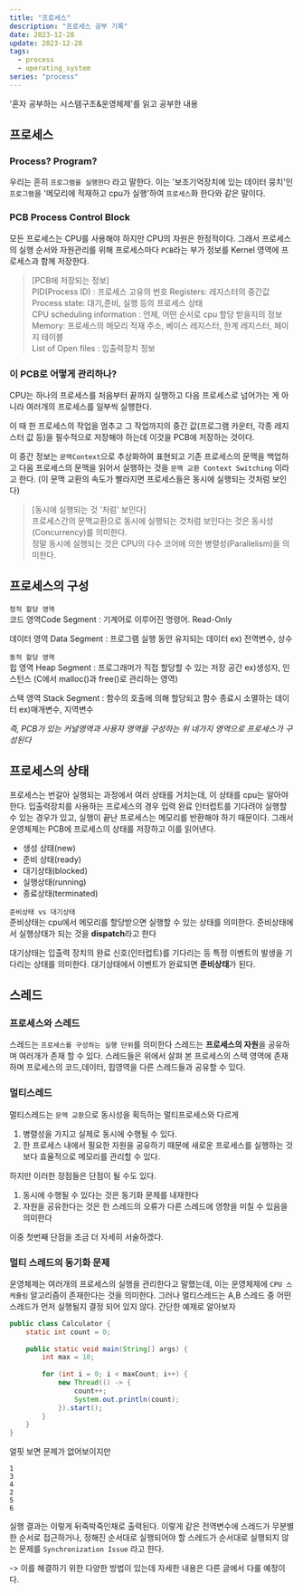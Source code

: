 ```yaml
---
title: "프로세스"
description: "프로세스 공부 기록"
date: 2023-12-28
update: 2023-12-28
tags:
  - process
  - operating_system
series: "process"
---
```


'혼자 공부하는 시스템구조&운영체제'를 읽고 공부한 내용
## 프로세스 

### Process? Program?   
우리는 흔히 `프로그램을 실행한다` 라고 말한다.
이는 '보조기억장치에 있는 데이터 뭉치'인 `프로그램`을  '메모리에 적재하고 cpu가 실행'하여 `프로세스`화 한다와 같은 말이다. 

### PCB Process Control Block    
모든 프로세스는 CPU를 사용해야 하지만 CPU의 자원은 한정적이다.
그래서 프로세스의 실행 순서와 자원관리를 위해 프로세스마다 `PCB`라는 부가 정보를 Kernel 영역에 프로세스과 함께 저장한다.

>[PCB에 저장되는 정보]   
>PID(Process ID) : 프로세스 고유의 번호
>Registers: 레지스터의 중간값   
>Process state: 대기,준비, 실행 등의 프로세스 상태  
>CPU scheduling information : 언제, 어떤 순서로 cpu 할당 받을지의 정보   
>Memory: 프로세스의 메모리 적재 주소, 베이스 레지스터, 한계 레지스터, 페이지 테이블    
>List of Open files : 입출력장치 정보

### 이 PCB로 어떻게 관리하나?
CPU는 하나의 프로세스를 처음부터 끝까지 실행하고 다음 프로세스로 넘어가는 게 아니라 여러개의 프로세스를 일부씩 실행한다. 

이 때 한 프로세스의 작업을 멈추고 그 작업까지의 중간 값(프로그램 카운터, 각종 레지스터 값 등)을 필수적으로 저장해야 하는데 이것을 PCB에 저장하는 것이다. 

이 중간 정보는 `문맥Context`으로 추상화하여 표현되고 기존 프로세스의 문맥을 백업하고 다음 프로세스의 문맥을 읽어서 실행하는 것을 `문맥 교환 Context Switching` 이라고 한다. 
(이 문맥 교환의 속도가 빨라지면 프로세스들은 동시에 실행되는 것처럼 보인다)

>[동시에 실행되는 것 '처럼' 보인다]   
>프로세스간의 문맥교환으로 동시에 실행되는 것처럼 보인다는 것은 동시성(Concurrency)를 의미한다.   
>정말 동시에 실행되는 것은  CPU의 다수 코어에 의한 병렬성(Parallelism)을 의미한다.

## 프로세스의 구성

`정적 할당 영역`   
코드 영역Code Segment : 기계어로 이루어진 명령어. Read-Only

데이터 영역 Data Segment : 프로그램 실행 동안 유지되는 데이터 
ex) 전역변수, 상수

`동적 할당 영역`   
힙 영역 Heap Segment : 프로그래머가 직접 할당할 수 있는 저장 공간 
ex)생성자, 인스턴스 (C에서 malloc()과 free()로 관리하는 영역) 

스택 영역 Stack Segment : 함수의 호출에 의해 할당되고 함수 종료시 소멸하는 데이터 
ex)매개변수, 지역변수 

*즉, PCB가 있는 커널영역과 사용자 영역을 구성하는 위 네가지 영역으로 프로세스가 구성된다*

## 프로세스의 상태

프로세스는 번갈아 실행되는 과정에서 여러 상태를 거치는데, 이 상태를 cpu는 알아야 한다. 
입출력장치를 사용하는 프로세스의 경우 입력 완료 인터럽트를 기다려야 실행할 수 있는 경우가 있고, 실행이 끝난 프로세스는 메모리를 반환해야 하기 때문이다. 
그래서 운영체제는 PCB에 프로세스의 상태를 저장하고 이를 읽어낸다. 

- 생성 상태(new)
- 준비 상태(ready)
- 대기상태(blocked) 
- 실행상태(running)
- 종료상태(terminated)

`준비상태 vs 대기상태`   
준비상태는 cpu에서 메모리를 할당받으면 실행할 수 있는 상태를 의미한다. 
준비상태에서 실행상태가 되는 것을 **dispatch**라고 한다 

대기상태는 입출력 장치의 완료 신호(인터럽트)를 기다리는 등 특정 이벤트의 발생을 기다리는 상태를 의미한다. 대기상태에서 이벤트가 완료되면 **준비상태**가 된다. 

## 스레드

### 프로세스와 스레드

스레드는 `프로세스를 구성하는 실행 단위`를 의미한다 
스레드는 **프로세스의 자원**을 공유하며 여러개가 존재 할 수 있다. 
스레드들은 위에서 살펴 본 프로세스의 스택 영역에 존재하며 프로세스의 코드,데이터, 힙영역을 다른 스레드들과 공유할 수 있다. 

### 멀티스레드

멀티스레드는 `문맥 교환`으로 동시성을 획득하는 멀티프로세스와 다르게

1. 병렬성을 가지고 실제로 동시에 수행될 수 있다. 
2. 한 프로세스 내에서 필요한 자원을 공유하기 때문에 새로운 프로세스를 실행하는 것보다 효율적으로 메모리를 관리할 수 있다.

하지만 이러한 장점들은 단점이 될 수도 있다.

1. 동시에 수행될 수 있다는 것은 동기화 문제를 내재한다
2. 자원을 공유한다는 것은 한 스레드의 오류가 다른 스레드에 영향을 미칠 수 있음을 의미한다 

이중 첫번째 단점을 조금 더 자세히 서술하겠다.

### 멀티 스레드의 동기화 문제 

운영체제는 여러개의 프로세스의 실행을 관리한다고 말했는데, 이는 운영체제에 `CPU 스케쥴링` 알고리즘이 존재한다는 것을 의미한다. 
그러나 멀티스레드는 A,B 스레드 중 어떤 스레드가 먼저 실행될지 결정 되어 있지 않다. 
간단한 예제로 알아보자

```java
public class Calculator {  
    static int count = 0;  
  
    public static void main(String[] args) {  
        int max = 10;  
  
        for (int i = 0; i < maxCount; i++) {  
            new Thread(() -> {  
                count++;  
                System.out.println(count);  
            }).start();  
        }  
    }  
}
```
얼핏 보면 문제가 없어보이지만 
```
1
3
4
2
5
6
```
실행 결과는 이렇게 뒤죽박죽인채로 출력된다.
이렇게 같은 전역변수에 스레드가 무분별한 순서로 접근하거나, 정해진 순서대로 실행되어야 할 스레드가 순서대로 실행되지 않는 문제를 `Synchronization Issue` 라고 한다. 

-> 이를 해결하기 위한 다양한 방법이 있는데 자세한 내용은 다른 글에서 다룰 예정이다. 

